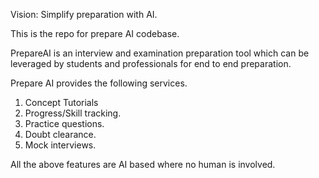 Vision: Simplify preparation with AI.

This is the repo for prepare AI codebase.

PrepareAI is an interview and examination preparation tool which can be leveraged by students and professionals for end to end preparation.

Prepare AI provides the following services.
1. Concept Tutorials
2. Progress/Skill tracking.
3. Practice questions.
4. Doubt clearance.
5. Mock interviews.


All the above features are AI based where no human is involved.

